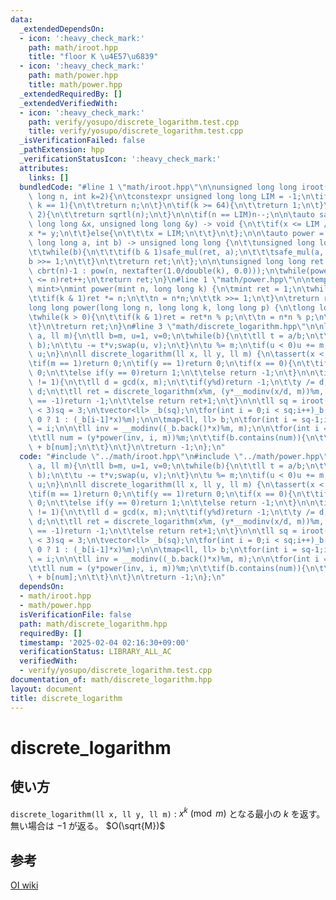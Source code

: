 ```yaml
---
data:
  _extendedDependsOn:
  - icon: ':heavy_check_mark:'
    path: math/iroot.hpp
    title: "floor K \u4E57\u6839"
  - icon: ':heavy_check_mark:'
    path: math/power.hpp
    title: math/power.hpp
  _extendedRequiredBy: []
  _extendedVerifiedWith:
  - icon: ':heavy_check_mark:'
    path: verify/yosupo/discrete_logarithm.test.cpp
    title: verify/yosupo/discrete_logarithm.test.cpp
  _isVerificationFailed: false
  _pathExtension: hpp
  _verificationStatusIcon: ':heavy_check_mark:'
  attributes:
    links: []
  bundledCode: "#line 1 \"math/iroot.hpp\"\n\nunsigned long long iroot(unsigned long\
    \ long n, int k=2){\n\tconstexpr unsigned long long LIM = -1;\n\tif(n <= 1 ||\
    \ k == 1){\n\t\treturn n;\n\t}\n\tif(k >= 64){\n\t\treturn 1;\n\t}\n\tif(k ==\
    \ 2){\n\t\treturn sqrtl(n);\n\t}\n\n\tif(n == LIM)n--;\n\n\tauto safe_mul = [&](unsigned\
    \ long long &x, unsigned long long &y) -> void {\n\t\tif(x <= LIM / y){\n\t\t\t\
    x *= y;\n\t\t}else{\n\t\t\tx = LIM;\n\t\t}\n\t};\n\n\tauto power = [&](unsigned\
    \ long long a, int b) -> unsigned long long {\n\t\tunsigned long long ret = 1;\n\
    \t\twhile(b){\n\t\t\tif(b & 1)safe_mul(ret, a);\n\t\t\tsafe_mul(a, a);\n\t\t\t\
    b >>= 1;\n\t\t}\n\t\treturn ret;\n\t};\n\n\tunsigned long long ret = (k == 3 ?\
    \ cbrt(n)-1 : pow(n, nextafter(1.0/double(k), 0.0)));\n\twhile(power(ret+1, k)\
    \ <= n)ret++;\n\treturn ret;\n}\n#line 1 \"math/power.hpp\"\n\ntemplate<typename\
    \ mint>\nmint power(mint n, long long k) {\n\tmint ret = 1;\n\twhile(k > 0) {\n\
    \t\tif(k & 1)ret *= n;\n\t\tn = n*n;\n\t\tk >>= 1;\n\t}\n\treturn ret;\n}\n\n\
    long long power(long long n, long long k, long long p) {\n\tlong long ret = 1;\n\
    \twhile(k > 0){\n\t\tif(k & 1)ret = ret*n % p;\n\t\tn = n*n % p;\n\t\tk >>= 1;\n\
    \t}\n\treturn ret;\n}\n#line 3 \"math/discrete_logarithm.hpp\"\n\nll __modinv(ll\
    \ a, ll m){\n\tll b=m, u=1, v=0;\n\twhile(b){\n\t\tll t = a/b;\n\t\ta -= t*b;swap(a,\
    \ b);\n\t\tu -= t*v;swap(u, v);\n\t}\n\tu %= m;\n\tif(u < 0)u += m;\n\treturn\
    \ u;\n}\n\nll discrete_logarithm(ll x, ll y, ll m) {\n\tassert(x < m && y < m);\n\
    \tif(m == 1)return 0;\n\tif(y == 1)return 0;\n\tif(x == 0){\n\t\tif(y == 1)return\
    \ 0;\n\t\telse if(y == 0)return 1;\n\t\telse return -1;\n\t}\n\n\tif(gcd(x, m)\
    \ != 1){\n\t\tll d = gcd(x, m);\n\t\tif(y%d)return -1;\n\t\ty /= d;\n\t\tm /=\
    \ d;\n\t\tll ret = discrete_logarithm(x%m, (y*__modinv(x/d, m))%m, m);\n\t\tif(ret\
    \ == -1)return -1;\n\t\telse return ret+1;\n\t}\n\n\tll sq = iroot(m);\n\tif(sq\
    \ < 3)sq = 3;\n\tvector<ll> _b(sq);\n\tfor(int i = 0;i < sq;i++)_b[i] = (i ==\
    \ 0 ? 1 : (_b[i-1]*x)%m);\n\n\tmap<ll, ll> b;\n\tfor(int i = sq-1;i >= 0;i--)b[_b[i]]\
    \ = i;\n\n\tll inv = __modinv((_b.back()*x)%m, m);\n\n\tfor(int i = 0;i < sq;i++){\n\
    \t\tll num = (y*power(inv, i, m))%m;\n\t\tif(b.contains(num)){\n\t\t\treturn i*sq\
    \ + b[num];\n\t\t}\n\t}\n\treturn -1;\n};\n"
  code: "#include \"../math/iroot.hpp\"\n#include \"../math/power.hpp\"\n\nll __modinv(ll\
    \ a, ll m){\n\tll b=m, u=1, v=0;\n\twhile(b){\n\t\tll t = a/b;\n\t\ta -= t*b;swap(a,\
    \ b);\n\t\tu -= t*v;swap(u, v);\n\t}\n\tu %= m;\n\tif(u < 0)u += m;\n\treturn\
    \ u;\n}\n\nll discrete_logarithm(ll x, ll y, ll m) {\n\tassert(x < m && y < m);\n\
    \tif(m == 1)return 0;\n\tif(y == 1)return 0;\n\tif(x == 0){\n\t\tif(y == 1)return\
    \ 0;\n\t\telse if(y == 0)return 1;\n\t\telse return -1;\n\t}\n\n\tif(gcd(x, m)\
    \ != 1){\n\t\tll d = gcd(x, m);\n\t\tif(y%d)return -1;\n\t\ty /= d;\n\t\tm /=\
    \ d;\n\t\tll ret = discrete_logarithm(x%m, (y*__modinv(x/d, m))%m, m);\n\t\tif(ret\
    \ == -1)return -1;\n\t\telse return ret+1;\n\t}\n\n\tll sq = iroot(m);\n\tif(sq\
    \ < 3)sq = 3;\n\tvector<ll> _b(sq);\n\tfor(int i = 0;i < sq;i++)_b[i] = (i ==\
    \ 0 ? 1 : (_b[i-1]*x)%m);\n\n\tmap<ll, ll> b;\n\tfor(int i = sq-1;i >= 0;i--)b[_b[i]]\
    \ = i;\n\n\tll inv = __modinv((_b.back()*x)%m, m);\n\n\tfor(int i = 0;i < sq;i++){\n\
    \t\tll num = (y*power(inv, i, m))%m;\n\t\tif(b.contains(num)){\n\t\t\treturn i*sq\
    \ + b[num];\n\t\t}\n\t}\n\treturn -1;\n};\n"
  dependsOn:
  - math/iroot.hpp
  - math/power.hpp
  isVerificationFile: false
  path: math/discrete_logarithm.hpp
  requiredBy: []
  timestamp: '2025-02-04 02:16:30+09:00'
  verificationStatus: LIBRARY_ALL_AC
  verifiedWith:
  - verify/yosupo/discrete_logarithm.test.cpp
documentation_of: math/discrete_logarithm.hpp
layout: document
title: discrete_logarithm
---
```


# discrete_logarithm

## 使い方

``discrete_logarithm(ll x, ll y, ll m)`` : $x^k \pmod{m}$ となる最小の $k$ を返す。無い場合は $-1$ が返る。 $O(\sqrt{M})$

## 参考

[OI wiki](https://oi-wiki.org/math/number-theory/discrete-logarithm/#%E6%89%A9%E5%B1%95%E7%AF%87%E6%89%A9%E5%B1%95-bsgs)
